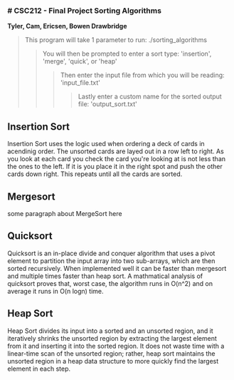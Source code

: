 <h3> # CSC212 - Final Project Sorting Algorithms</h4>

<strong>Tyler, Cam, Ericsen, Bowen Drawbridge</strong>

> This program will take 1 parameter to run: ./sorting_algorithms
>> You will then be prompted to enter a sort type: 'insertion', 'merge', 'quick', or 'heap'
>>> Then enter the input file from which you will be reading: 'input_file.txt'
>>>> Lastly enter a custom name for the sorted output file: 'output_sort.txt'


<h2> Insertion Sort </h2>
<p>     Insertion Sort uses the logic used when ordering a deck of cards in acendinig order. The unsorted cards are layed out in a row left to right. As you look at each card you check the card you're looking at is not less than the ones to the left. If it is you place it in the right spot and push the other cards down right. This repeats until all the cards are sorted.</p>

<h2> Mergesort </h2>
<p>some paragraph about MergeSort here</p>

<h2> Quicksort </h2>
<p>     Quicksort is an in-place divide and conquer algorithm that uses a pivot element to partition the input array into two sub-arrays, which are then sorted recursively. When implemented well it can be faster than mergesort and multiple times faster than heap sort. A mathmatical analysis of quicksort proves that, worst case, the algorithm runs in O(n^2) and on average it runs in O(n logn) time.</p>

<h2> Heap Sort </h2>
<p>     Heap Sort divides its input into a sorted and an unsorted region, and it iteratively shrinks the unsorted region by extracting the largest element from it and inserting it into the sorted region. It does not waste time with a linear-time scan of the unsorted region; rather, heap sort maintains the unsorted region in a heap data structure to more quickly find the largest element in each step.</p>
